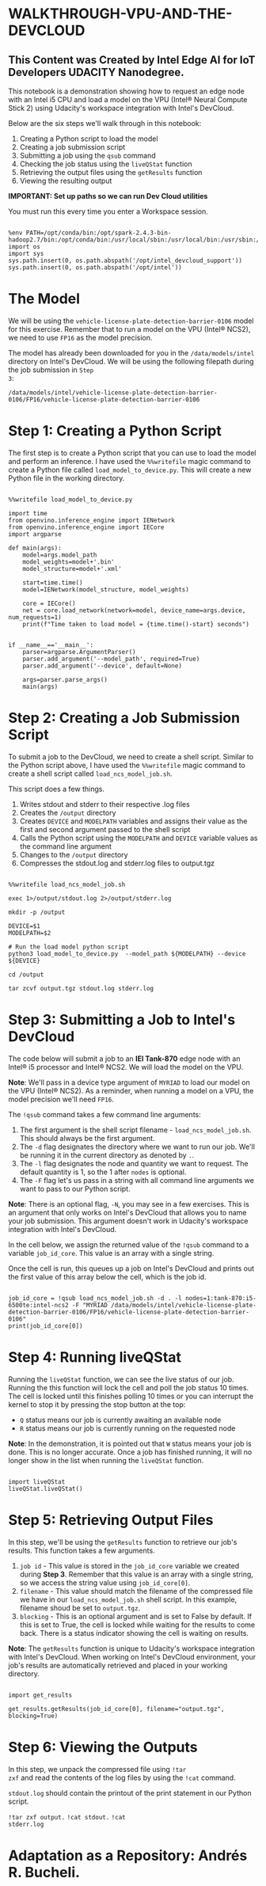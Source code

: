 # WALKTHROUGH-VPU-AND-THE-DEVCLOUD

## This Content was Created by Intel Edge AI for IoT Developers UDACITY Nanodegree.

This notebook is a demonstration showing how to request an edge node with an Intel i5 CPU and load a model on the VPU (Intel® Neural Compute Stick 2) using Udacity's workspace 
integration with Intel's DevCloud.

Below are the six steps we'll walk through in this notebook:

1. Creating a Python script to load the model
2. Creating a job submission script
3. Submitting a job using the <code>qsub</code> command
4. Checking the job status using the <code>liveQStat</code> function
5. Retrieving the output files using the <code>getResults</code> function
6. Viewing the resulting output

<strong>IMPORTANT: Set up paths so we can run Dev Cloud utilities</strong>

You must run this every time you enter a Workspace session.

<pre><code>
%env PATH=/opt/conda/bin:/opt/spark-2.4.3-bin-hadoop2.7/bin:/opt/conda/bin:/usr/local/sbin:/usr/local/bin:/usr/sbin:/usr/bin:/sbin:/bin:/opt/intel_devcloud_support
import os
import sys
sys.path.insert(0, os.path.abspath('/opt/intel_devcloud_support'))
sys.path.insert(0, os.path.abspath('/opt/intel'))
</code></pre>

# The Model
We will be using the <code>vehicle-license-plate-detection-barrier-0106</code> model for this exercise. Remember that to run a model on the VPU (Intel® NCS2), we need to use 
<code>FP16</code> as the model precision.

The model has already been downloaded for you in the <code>/data/models/intel</code> directory on Intel's DevCloud. We will be using the following filepath during the job 
submission in <code>Step 3</code>:

<code>/data/models/intel/vehicle-license-plate-detection-barrier-0106/FP16/vehicle-license-plate-detection-barrier-0106</code>

# Step 1: Creating a Python Script
The first step is to create a Python script that you can use to load the model and perform an inference. I have used the <code>%%writefile</code> magic command to create a 
Python file called <code>load_model_to_device.py</code>. This will create a new Python file in the working directory.

<pre><code>
%%writefile load_model_to_device.py

import time
from openvino.inference_engine import IENetwork
from openvino.inference_engine import IECore
import argparse

def main(args):
    model=args.model_path
    model_weights=model+'.bin'
    model_structure=model+'.xml'
    
    start=time.time()
    model=IENetwork(model_structure, model_weights)

    core = IECore()
    net = core.load_network(network=model, device_name=args.device, num_requests=1)
    print(f"Time taken to load model = {time.time()-start} seconds")


if __name__=='__main__':
    parser=argparse.ArgumentParser()
    parser.add_argument('--model_path', required=True)
    parser.add_argument('--device', default=None)
    
    args=parser.parse_args() 
    main(args)
</code></pre>

# Step 2: Creating a Job Submission Script
To submit a job to the DevCloud, we need to create a shell script. Similar to the Python script above, I have used the <code>%%writefile</code> magic command to create a shell 
script called <code>load_ncs_model_job.sh</code>.

This script does a few things.

1. Writes stdout and stderr to their respective .log files
2. Creates the <code>/output</code> directory
3. Creates <code>DEVICE</code> and <code>MODELPATH</code> variables and assigns their value as the first and second argument passed to the shell script
4. Calls the Python script using the <code>MODELPATH</code> and <code>DEVICE</code> variable values as the command line argument
5. Changes to the <code>/output</code> directory
6. Compresses the stdout.log and stderr.log files to <cod>output.tgz</code>

<pre><code>
%%writefile load_ncs_model_job.sh

exec 1>/output/stdout.log 2>/output/stderr.log

mkdir -p /output

DEVICE=$1
MODELPATH=$2

# Run the load model python script
python3 load_model_to_device.py  --model_path ${MODELPATH} --device ${DEVICE}

cd /output

tar zcvf output.tgz stdout.log stderr.log
</code></pre>

# Step 3: Submitting a Job to Intel's DevCloud 
The code below will submit a job to an <strong>IEI Tank-870</strong> edge node with an Intel® i5 processor and Intel® NCS2. We will load the model on the VPU.

<strong>Note</strong>: We'll pass in a device type argument of <code>MYRIAD</code> to load our model on the VPU (Intel® NCS2). As a reminder, when running a model on a VPU, the
model precision we'll need <code>FP16</code>.

The <code>!qsub</code> command takes a few command line arguments:

1. The first argument is the shell script filename - <code>load_ncs_model_job.sh</code>. This should always be the first argument.
2. The <code>-d</code> flag designates the directory where we want to run our job. We'll be running it in the current directory as denoted by <code>.</code>.
3. The <code>-l</code> flag designates the node and quantity we want to request. The default quantity is 1, so the 1 after <code>nodes</code> is optional.
4. The <code>-F</code> flag let's us pass in a string with all command line arguments we want to pass to our Python script.

<strong>Note</strong>: There is an optional flag, <code>-N</code>, you may see in a few exercises. This is an argument that only works on Intel's DevCloud that allows you to 
name your job submission. This argument doesn't work in Udacity's workspace integration with Intel's DevCloud.

In the cell below, we assign the returned value of the <code>!qsub</code> command to a variable <code>job_id_core</code>. This value is an array with a single string.

Once the cell is run, this queues up a job on Intel's DevCloud and prints out the first value of this array below the cell, which is the job id.

<pre><code>
job_id_core = !qsub load_ncs_model_job.sh -d . -l nodes=1:tank-870:i5-6500te:intel-ncs2 -F "MYRIAD /data/models/intel/vehicle-license-plate-detection-barrier-0106/FP16/vehicle-license-plate-detection-barrier-0106"
print(job_id_core[0])
</code></pre>

# Step 4: Running liveQStat
Running the <code>liveQStat</code> function, we can see the live status of our job. Running the this function will lock the cell and poll the job status 10 times. The cell is 
locked until this finishes polling 10 times or you can interrupt the kernel to stop it by pressing the stop button at the top:

* <code>Q</code> status means our job is currently awaiting an available node
* <code>R</code> status means our job is currently running on the requested node

<strong>Note</strong>: In the demonstration, it is pointed out that <code>W</code> status means your job is done. This is no longer accurate. Once a job has finished running, 
it will no longer show in the list when running the <code>liveQStat</code> function.

<pre><code>
import liveQStat
liveQStat.liveQStat()
</code></pre>

# Step 5: Retrieving Output Files 
In this step, we'll be using the <code>getResults</code> function to retrieve our job's results. This function takes a few arguments.

1. <code>job id</code> - This value is stored in the <code>job_id_core</code> variable we created during <strong>Step 3</strong>. Remember that this value is an array with a 
single string, so we access the string value using <code>job_id_core[0]</code>.
2. <code>filename</code> - This value should match the filename of the compressed file we have in our <code>load_ncs_model_job.sh</code> shell script. In this example, filename
shoud be set to <code>output.tgz</code>.
3. <code>blocking</code> - This is an optional argument and is set to False by default. If this is set to True, the cell is locked while waiting for the results to come back. 
There is a status indicator showing the cell is waiting on results.

<strong>Note</strong>: The <code>getResults</code> function is unique to Udacity's workspace integration with Intel's DevCloud. When working on Intel's DevCloud environment, 
your job's results are automatically retrieved and placed in your working directory.

<pre><code>
import get_results

get_results.getResults(job_id_core[0], filename="output.tgz", blocking=True)
</code></pre>

# Step 6: Viewing the Outputs
In this step, we unpack the compressed file using <code>!tar zxf</code> and read the contents of the log files by using the <code>!cat</code> command.

<code>stdout.log</code> should contain the printout of the print statement in our Python script.

<code>!tar zxf output.</code>
<code>!cat stdout.</code>
<code>!cat stderr.log</code>

# Adaptation as a Repository: Andrés R. Bucheli.












